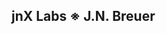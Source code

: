 ## jnX Labs  ※  J.N. Breuer



<!--
**wjnbreu/wjnbreu** is a ✨ _special_ ✨ repository because its `README.md` (this file) appears on your GitHub profile.



-->

